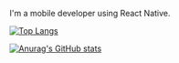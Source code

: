 I'm a mobile developer using React Native.


[![Top Langs](https://github-readme-stats.vercel.app/api/top-langs/?username=nvtc98&layout=compact&theme=calm&layout=pie)](https://github.com/anuraghazra/github-readme-stats)

[![Anurag's GitHub stats](https://github-readme-stats.vercel.app/api?username=nvtc98&theme=gruvbox)](https://github.com/anuraghazra/github-readme-stats)

<!---
nvtc98/nvtc98 is a ✨ special ✨ repository because its `README.md` (this file) appears on your GitHub profile.
You can click the Preview link to take a look at your changes.
--->
